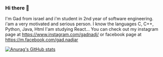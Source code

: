 ### Hi there 👋


I'm Gad from israel and i'm student in 2nd year of software engineering. i'am a very motivated and serious person.
I know the languages C, C++, Python, Java, Html
I'am studying React...
You can check out my instagram page at https://www.instagram.com/gadnadj/ or facebook page at https://m.facebook.com/gad.nadjar

[![Anurag's GitHub stats](https://github-readme-stats.vercel.app/api?username=gadnadj)](https://github.com/anuraghazra/github-readme-stats)
